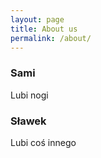 ```yaml
---
layout: page
title: About us
permalink: /about/
---
```


### Sami
Lubi nogi

### Sławek
Lubi coś innego
